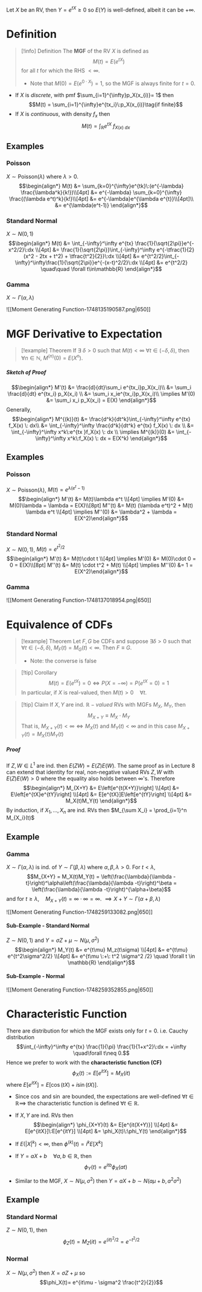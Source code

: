 Let $X$ be an RV, then $Y = e^{tX}\geq 0$ so $E(Y)$ is well-defined, albeit it can be $+\infty$.

# Definition

>[!info] Definition
>The **MGF** of the RV $X$ is defined as 
>$$M(t) = E(e^{tX})$$
>for all $t$ for which the RHS $< \infty$.  
>
>- Note that $M(0) = E(e^{0\cdot X}) = 1$, so the MGF is always finite for $t=0$. 

- If $X$ is *discrete*, with pmf $\sum_{i=1}^{\infty}p_X(x_{i)}= 1$ then
$$M(t) = \sum_{i=1}^{\infty}e^{tx_i}\:p_X(x_{i)}\tag{if finite}$$
- If $X$ is *continuous*, with density $f_x$ then 
	$$M(t) = \int_{\mathbb{R}} e^{tX} \: f_{X(x)\:dx}\tag{if finite}$$

## Examples

### Poisson

$X \sim \text{Poisson}(\lambda)$ where $\lambda > 0$.
$$\begin{align*}
M(t) &= \sum_{k=0}^{\infty}e^{tk}\:(e^{-\lambda} \frac{\lambda^k}{k!})\\[4pt]
&=  e^{-\lambda} \sum_{k=0}^{\infty} \frac{(\lambda e^t)^k}{k!}\\[4pt]
&= e^{-\lambda}e^{\lambda e^{t}}\\[4pt]\\
&= e^{\lambda(e^t-1)}
\end{align*}$$

### Standard Normal

$X \sim N(0,1)$ 
$$\begin{align*}
M(t) &= \int_{-\infty}^\infty e^{tx} \frac{1}{\sqrt{2\pi}}e^{-x^2/2}\:dx \\[4pt]
&= \frac{1}{\sqrt{2\pi}}\int_{-\infty}^\infty e^{-\tfrac{1}{2}(x^2 - 2tx + t^2) + \tfrac{t^2}{2}}\:dx \\[4pt]
&= e^{t^2/2}\int_{-\infty}^\infty\frac{1}{\sqrt{2\pi}}e^{-(x-t)^2/2}\:dx \\[4pt]
&= e^{t^2/2} \quad\quad \forall t\in\mathbb{R}
\end{align*}$$

### Gamma
$X \sim \Gamma(\alpha,\lambda)$ 

![[Moment Generating Function-1748135190587.png|650]]


# MGF Derivative to Expectation
 
>[!example] Theorem
>If $\exists\: \delta >0$ such that $M(t)<\infty$ $\forall t \in (-\delta,\delta)$, then $\forall n \in \mathbb{N}$, $M^{(n)}(0) = E(X^n)$. 
##### Sketch of Proof
$$\begin{align*}
M'(t) &= \frac{d}{dt}\sum_i e^{tx_i}p_X(x_i)\\
&= \sum_i \frac{d}{dt} e^{tx_i} p_X(x_i) \\
&= \sum_i x_ie^{tx_i}p_X(x_i)\\
\implies M'(0) &= \sum_i x_i p_X(x_i) = E(X)
\end{align*}$$
Generally,
$$\begin{align*}
M^{(k)}(t) &= \frac{d^k}{dt^k}\int_{-\infty}^\infty e^{tx} f_X(x) \: dx\\
&= \int_{-\infty}^\infty \frac{d^k}{dt^k} e^{tx} f_X(x) \: dx \\
&= \int_{-\infty}^\infty x^k\:e^{tx }f_X(x) \: dx \\
\implies M^{(k)}(0) &= \int_{-\infty}^\infty x^k\:f_X(x) \: dx = E(X^k)
\end{align*}$$

## Examples

### Poisson
$X \sim \text{Poisson}(\lambda)$,   $M(t) = e^{\lambda(e^t-1)}$
$$\begin{align*}
M'(t) &= M(t)\lambda e^t \\[4pt]
\implies M'(0) &= M(0)\lambda = \lambda = E(X)\\[8pt]
M''(t) &= M(t)
(\lambda e^t)^2 + M(t) \lambda e^t \\[4pt]
\implies M''(0) &= \lambda^2 + \lambda = E(X^2)\end{align*}$$
### Standard Normal

$X \sim N(0,1)$,   $M(t) = e^{t^2/2}$ 
$$\begin{align*}
M'(t) &= M(t)\cdot t \\[4pt]
\implies M'(0) &= M(0)\cdot 0 = 0 = E(X)\\[8pt]
M''(t) &= M(t)
\cdot t^2 + M(t) \\[4pt]
\implies M''(0) &= 1 = E(X^2)\end{align*}$$

### Gamma

![[Moment Generating Function-1748137018954.png|650]]





# Equivalence of CDFs

>[!example] Theorem
>Let $F,G$ be CDFs and suppose $\exists \delta >0$ such that $\forall t \in (-\delta,\delta)$,  $M_F(t) = M_G(t) < \infty$.
> Then $F \equiv G$. 
> 
> - Note: the converse is false

>[!tip] Corollary
>$$M(t) = E(e^{tX}) = 0 \iff P(X=-\infty) = P(e^{tX} = 0) = 1$$
>In particular, if $X$ is real-valued, then $M(t)>0 \quad \forall t$.

>[!tip] Claim
>If $X,Y$ are ind. $\mathbb{R}-valued$ RVs with MGFs $M_X$, $M_Y$, then
>$$M_{X+Y} \equiv M_X\cdot M_Y$$
>That is, $M_{X+Y}(t) < \infty \iff M_X(t)$ and $M_Y(t) < \infty$ and in this case $M_{X+Y}(t)=M_X(t)M_Y(t)$
##### Proof
If $Z,W \in L^1$ are ind. then $E(ZW) = E(Z)E(W)$. The same proof as in Lecture 8 can extend that identity for real, non-negative valued RVs $Z,W$ with $E(Z)E(W) >0$ where the equality also holds between $\infty$'s. Therefore
$$\begin{align*}
M_{X+Y} &= E\left[e^{t(X+Y)}\right] \\[4pt]
&= E\left[e^{tX}e^{tY}\right] \\[4pt]
&= E[e^{tX}]E\left[e^{tY}\right] \\[4pt]
&= M_X(t)M_Y(t)
\end{align*}$$
By induction, if $X_1,...,X_n$ are ind. RVs then $M_{\sum X_i} = \prod_{i=1}^n M_{X_i}(t)$


## Example

### Gamma
$X\sim \Gamma(\alpha, \lambda)$ is ind. of $Y \sim \Gamma(\beta, \lambda)$ where $\alpha,\beta, \lambda > 0$. For $t < \lambda$,
$$M_{X+Y} = M_X(t)M_Y(t) = \left(\frac{\lambda}{\lambda -t}\right)^\alpha\left(\frac{\lambda}{\lambda -t}\right)^\beta = \left(\frac{\lambda}{\lambda -t}\right)^{\alpha+\beta}$$
and for $t \geq \lambda, \quad M_{X+Y}(t) = \infty \cdot \infty = \infty$. 
$\implies X+Y \sim \Gamma(\alpha+\beta,\lambda)$

![[Moment Generating Function-1748259133082.png|650]]

#### Sub-Example - Standard Normal 
 $Z \sim N(0,1)$ and $Y = \sigma Z + \mu \sim N(\mu, \sigma^2)$ 
$$\begin{align*}
M_Y(t) &= e^{t\mu} M_z(t\sigma) \\[4pt]
&= e^{t\mu} e^{t^2\sigma^2/2} \\[4pt]
&= e^{t\mu \:+\: t^2 \sigma^2 /2} \quad \forall t \in \mathbb{R}
\end{align*}$$

#### Sub-Example - Normal 

![[Moment Generating Function-1748259352855.png|650]]


# Characteristic Function 

There are distribution for which the MGF exists only for $t=0$. i.e. Cauchy distribution
$$\int_{-\infty}^\infty e^{tx} \frac{1}{\pi} \frac{1}{1+x^2}\:dx = +\infty \quad\forall t\neq 0.$$
Hence we prefer to work with the **characteristic function (CF)** 
$$\phi_X(t) := E[e^{itX}] = M_X(it)$$
where $E[e^{itX}] = E[\cos(tX) + i\sin(tX)]$.

- Since $\cos$ and $\sin$ are bounded, the expectations are well-defined $\forall t \in \mathbb{R} \implies$ the characteristic function is defined $\forall t \in \mathbb{R}$.
- If $X,Y$ are ind. RVs then 
$$\begin{align*}
\phi_{X+Y}(t) &= E[e^{it(X+Y)}] \\[4pt]
&= E[e^{itX}]\:E[e^{itY}] \\[4pt]
&= \phi_X(t)\:\phi_Y(t)
\end{align*}$$

- If $E(|X|^k) < \infty$, then $\phi^{(k)}(t) = i^kE[X^k]$ 
- If $Y = aX + b\quad \forall a,b \in \mathbb{R}$, then 
	$$\phi_Y(t) = e^{itb}\phi_X(at)$$
- Similar to the MGF, $X\sim N(\mu,\sigma^2)$ then $Y = aX + b \sim N(a\mu+b, a^2\sigma^2)$

## Example
### Standard Normal
$Z \sim N(0,1)$, then 
$$\phi_Z(t) = M_Z(it) = e^{(it)^2/2} = e^{-t^2/2}$$
### Normal
$X \sim N(\mu,\sigma^2)$ then $X = \sigma Z + \mu$ so 
$$\phi_X(t)= e^{it\mu - \sigma^2 \frac{t^2}{2}}$$
